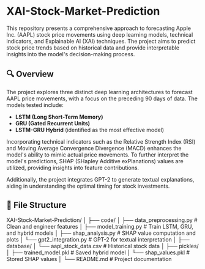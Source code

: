 # XAI-Stock-Market-Prediction

This repository presents a comprehensive approach to forecasting Apple Inc. (AAPL) stock price movements using deep learning models, technical indicators, and Explainable AI (XAI) techniques. The project aims to predict stock price trends based on historical data and provide interpretable insights into the model's decision-making process.

## 🔍 Overview

The project explores three distinct deep learning architectures to forecast AAPL price movements, with a focus on the preceding 90 days of data. The models tested include:

- **LSTM (Long Short-Term Memory)**
- **GRU (Gated Recurrent Units)**
- **LSTM-GRU Hybrid** (identified as the most effective model)

Incorporating technical indicators such as the Relative Strength Index (RSI) and Moving Average Convergence Divergence (MACD) enhances the model's ability to mimic actual price movements. To further interpret the model's predictions, SHAP (SHapley Additive exPlanations) values are utilized, providing insights into feature contributions.

Additionally, the project integrates GPT-2 to generate textual explanations, aiding in understanding the optimal timing for stock investments.

## 📁 File Structure

XAI-Stock-Market-Prediction/
│
├── code/
│ ├── data_preprocessing.py # Clean and engineer features
│ ├── model_training.py # Train LSTM, GRU, and hybrid models
│ ├── shap_analysis.py # SHAP value computation and plots
│ └── gpt2_integration.py # GPT-2 for textual interpretation
│
├── database/
│ └── aapl_stock_data.csv # Historical stock data
│
├── pickles/
│ ├── trained_model.pkl # Saved hybrid model
│ └── shap_values.pkl # Stored SHAP values
│
└── README.md # Project documentation
